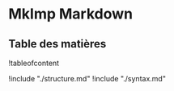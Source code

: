 <style>
html, body {
    height: 100%;
    overflow: hidden;
}
.content {
    display: block;
    overflow: auto;
    height: 100vh;
    height:100svh;
}

.layout-heading-top {
    display: block;
}
.layout-heading {
    display: none;
}
.layout {
    margin: 0em;
}

@media (min-width: 1200px) {
    .layout-heading-top {
        display: none;
    }
    .layout-heading {
        display: block;
    }
    .layout {
        display: -webkit-box;
        display: -ms-flexbox;
        display: flex;
        padding: 1em;
        max-height: 100vh;
        margin: -1em;
    }
    .toc {
        width: 20%;
        min-width: 250px;
        padding: .25em;
        padding-bottom: 1em;
        margin-top: -1em;
        margin-bottom: -1em;
        overflow: auto;
        border-right: 1px solid #555;
    }
    .layout-content {
        -webkit-box-flex: 1;
            -ms-flex: 1;
                flex: 1;
        padding-left: 1em;
        padding-right: 1em;
        padding-bottom: 2em;
        margin-right: -1em;
        margin-top: -1em;
        margin-bottom: -1em;
        overflow: auto;
    }
}
</style>

<div class="layout-heading-top">

# MkImp Markdown
</div>

<div class="layout">
<div class="toc">

## Table des matières

!tableofcontent
</div>
<div class="layout-content">
<div class="layout-heading">

# MkImp Markdown
</div>

!include "./structure.md"
!include "./syntax.md"
</div>
</div>
